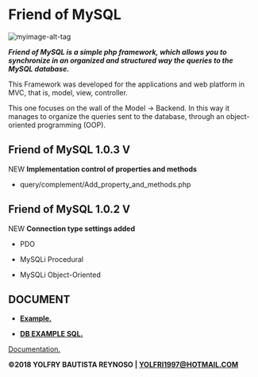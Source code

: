 # Friend of MySQL

![myimage-alt-tag](https://raw.githubusercontent.com/yolfry/FriendofMySQL/master/FriendofMySQL/documentation/share.document/friendofMySQL.text.png)

***Friend of MySQL is a simple php framework, which allows you to synchronize in an organized and structured way the queries to the MySQL database.***

This Framework was developed for the applications and web platform in MVC, that is, model, view, controller.


This one focuses on the wall of the Model -> Backend. In this way it manages to organize the queries sent to the database,
through an object-oriented programming (OOP).


## Friend of MySQL 1.0.3 V ##
NEW **Implementation control of properties and methods**
* query/complement/Add_property_and_methods.php


## Friend of MySQL 1.0.2 V ##

NEW **Connection type settings added**

* PDO

* MySQLi Procedural

* MySQLi Object-Oriented

## DOCUMENT ##

* **[Example.](https://raw.githubusercontent.com/yolfry/FriendofMySQL/master/example.php)**

* **[DB EXAMPLE SQL.](https://raw.githubusercontent.com/yolfry/FriendofMySQL/master/example.sql)**


[Documentation.](https://gchat.desarrolloswtd.com/FriEndOfMysql1.0.3/documentation/documentation.html)



**©2018 YOLFRY BAUTISTA REYNOSO | YOLFRI1997@HOTMAIL.COM**
